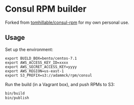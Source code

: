 # Consul RPM builder

Forked from [tomhillable/consul-rpm](https://github.com/tomhillable/consul-rpm)
for my own personal use.

## Usage

Set up the environment:

```
export BUILD_BOX=bento/centos-7.1
export AWS_ACCESS_KEY_ID=xxxx
export AWS_SECRET_ACCESS_KEY=yyyy
export AWS_REGION=us-east-1
export S3_PREFIX=s3://adammck/rpm/consul
```

Run the build (in a Vagrant box), and push RPMs to S3:

```sh
bin/build
bin/publish
```
